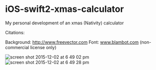 # iOS-swift2-xmas-calculator
My personal development of an xmas (Nativity) calculator


Citations:

Background: http://www.freevector.com
Font: www.blambot.com (non-commercial license only)


![screen shot 2015-12-02 at 6 49 02 pm](https://cloud.githubusercontent.com/assets/16005119/11550499/74b4a46e-9925-11e5-9469-fad4a9449d42.png)
![screen shot 2015-12-02 at 6 49 28 pm](https://cloud.githubusercontent.com/assets/16005119/11550502/79807626-9925-11e5-811d-497608ed28ed.png)

